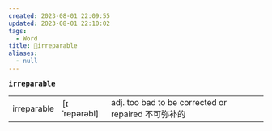 ```yaml
---
created: 2023-08-01 22:09:55
updated: 2023-08-01 22:10:02
tags:
  - Word
title: 📖irreparable
aliases:
  - null
---
```


<pre><strong>irreparable</strong></pre>
|   |   |   |
|---|---|---|
|irreparable|[ɪˈrepərəbl]|adj. too bad to be corrected or repaired 不可弥补的|
